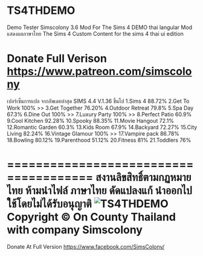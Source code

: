 # TS4THDEMO
Demo Tester Simscolony 3.6
Mod For The Sims 4  DEMO thai langular
Mod แสดงผลภาษาไทย The Sims 4
Custom Content for the sims 4 thai ui edition

Donate Full Verison https://www.patreon.com/simscolony
============================
เปอร์เซ็นการแปล จากอัพเดทล่าสุด SIMS 4.4 V.1.36 ขึ้นไป
1.Sims 4 88.72% 
2.Get To Work 100% >>
3.Get Together 76.20%
4.Outdoor Retreat 79.8%
5.Spa Day 67.3%
6.Dine Out 100% >>
7.Luxury Party 100% >>
8.Perfect Patio 60.9%
9.Cool Kitchen 92.28%
10.Spooky 88.35%
11.Movie Hangout 72.1%
12.Romantic Garden 60.3%
13.Kids Room 67.9%
14.Backyard 72.27% 
15.City Living 82.24% 
16.Vintage Glamour 100% >>
17.Vampire pack 86.78%
18.Bowling 80.12%
19.Parenthood  51.12%
20.Fitness 81%
21.Toddlers 76%

======================================
สงานลิขสิทธิ์ตามกฏหมายไทย
ห้ามนำไฟล์ ภาษาไทย ดัดแปลงแก้ 
นำออกไปใช้โดยไม่ได้รับอนุญาติ
![TS4THDEMO](https://i.imgur.com/l9OJmYF.jpg)
Copyright © On County Thailand with company Simscolony
=====================================
Donate At Full Version
https://www.facebook.com/SimsColony/
